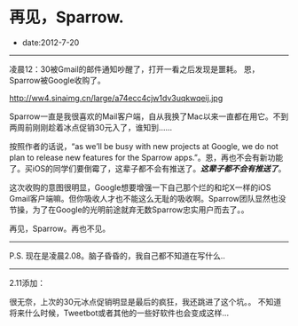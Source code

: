 # 再见，Sparrow.
- date:2012-7-20

-----

凌晨12：30被Gmail的邮件通知吵醒了，打开一看之后发现是噩耗。
恩，Sparrow被Google收购了。

http://ww4.sinaimg.cn/large/a74ecc4cjw1dv3uqkwqeij.jpg


Sparrow一直是我很喜欢的Mail客户端，自从我换了Mac以来一直都在用它。不到两周前刚刚趁着冰点促销30元入了，谁知到……

按照作者的话说，“as we’ll be busy with new projects at Google, we do not plan to release new features for the Sparrow apps.”。恩，再也不会有新功能了。买iOS的同学们要倒霉了，这辈子都不会有推送了。***这辈子都不会有推送了***。

这次收购的意图很明显，Google想要增强一下自己那个烂的和坨X一样的iOS Gmail客户端嘛。但你吸收人才也不能这么无耻的吸收啊。Sparrow团队显然也没节操，为了在Google的光明前途就弃无数Sparrow忠实用户而去了。。

再见，Sparrow。再也不见。

------

P.S. 现在是凌晨2.08。脑子昏昏的，我自己都不知道在写什么..

-----
2.11添加：

很无奈，上次的30元冰点促销明显是最后的疯狂，我还跳进了这个坑。。
不知道将来什么时候，Tweetbot或者其他的一些好软件也会变成这样...